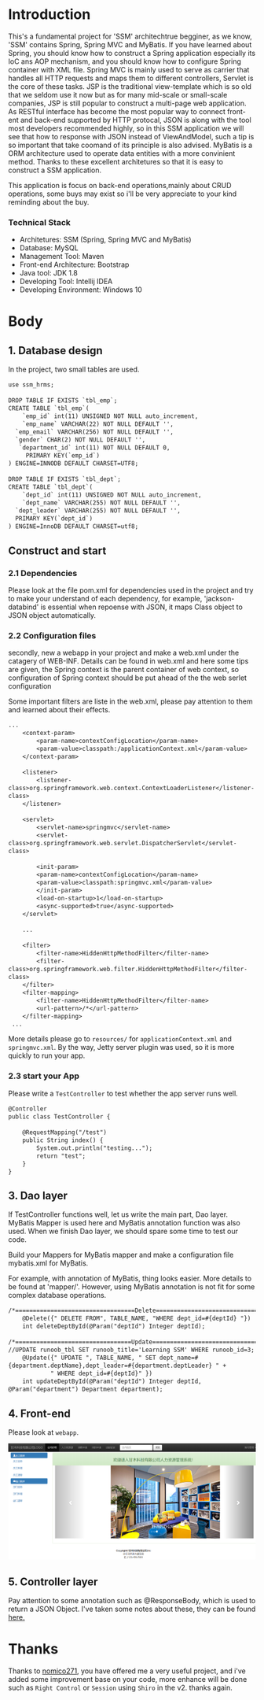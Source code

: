 # Introduction

This's a fundamental project for 'SSM' architechtrue begginer, as we know, 'SSM' contains Spring, Spring MVC and MyBatis. If you have 
learned about Spring, you should know how to construct a Spring application especially its IoC ans AOP mechanism, and you should know 
how to configure Spring container with XML file. Spring MVC is mainly used to serve as carrier that handles all HTTP requests and maps 
them to different controllers, Servlet is the core of these tasks. JSP is the traditional view-template which is so old that we seldom 
use it now but as for many mid-scale or small-scale companies, JSP is still popular to construct a multi-page web application. As RESTful
interface has become the most popular way to connect front-ent and back-end supported by HTTP protocal, JSON is along with the tool most 
developers recommended highly, so in this SSM application we will see that how to response with JSON instead of ViewAndModel, such a tip
is so important that take coomand of its principle is also advised. MyBatis is a ORM architecture used to operate data entities with a more
convinient method. Thanks to these excellent architetures so that it is easy to construct a SSM application.

This application is focus on back-end operations,mainly about CRUD operations, some buys may exist so i'll be very appreciate to your kind 
reminding about the buy. 

### Technical Stack
- Architetures: SSM (Spring, Spring MVC and MyBatis)
- Database: MySQL
- Management Tool: Maven
- Front-end Architecture: Bootstrap
- Java tool: JDK 1.8
- Developing Tool: Intellij IDEA
- Developing Environment: Windows 10

# Body

## 1. Database design

In the project, two small tables are used.
```
use ssm_hrms;

DROP TABLE IF EXISTS `tbl_emp`;
CREATE TABLE `tbl_emp`(
	`emp_id` int(11) UNSIGNED NOT NULL auto_increment,
	`emp_name` VARCHAR(22) NOT NULL DEFAULT '',
  `emp_email` VARCHAR(256) NOT NULL DEFAULT '',
  `gender` CHAR(2) NOT NULL DEFAULT '',
   `department_id` int(11) NOT NULL DEFAULT 0,
	 PRIMARY KEY(`emp_id`)
) ENGINE=INNODB DEFAULT CHARSET=UTF8;

DROP TABLE IF EXISTS `tbl_dept`;
CREATE TABLE `tbl_dept`(
	`dept_id` int(11) UNSIGNED NOT NULL auto_increment,
	`dept_name` VARCHAR(255) NOT NULL DEFAULT '',
  `dept_leader` VARCHAR(255) NOT NULL DEFAULT '',
  PRIMARY KEY(`dept_id`)
) ENGINE=InnoDB DEFAULT CHARSET=utf8;
```

## Construct and start 

### 2.1 Dependencies

Please look at the file pom.xml for dependencies used in the project and try to make your understand of each dependency, for example, 
'jackson-databind' is essential when repoense with JSON, it maps Class object to JSON object automatically. 

### 2.2 Configuration files 

secondly, new a webapp in your project and make a web.xml under the catagery of WEB-INF. Details can be found in web.xml and here some
tips are given, the Spring context is the parent container of web context, so configuration of Spring context should be put ahead of the 
the web serlet configuration

Some important filters are liste in the web.xml, please pay attention to them and learned about their effects.

```
...
    <context-param>
        <param-name>contextConfigLocation</param-name>
        <param-value>classpath:/applicationContext.xml</param-value>
    </context-param>

    <listener>
        <listener-class>org.springframework.web.context.ContextLoaderListener</listener-class>
    </listener>

    <servlet>
        <servlet-name>springmvc</servlet-name>
        <servlet-class>org.springframework.web.servlet.DispatcherServlet</servlet-class>

        <init-param>
        <param-name>contextConfigLocation</param-name>
        <param-value>classpath:springmvc.xml</param-value>
        </init-param>
        <load-on-startup>1</load-on-startup>
        <async-supported>true</async-supported>
    </servlet>
    
    ...
    
    <filter>
        <filter-name>HiddenHttpMethodFilter</filter-name>
        <filter-class>org.springframework.web.filter.HiddenHttpMethodFilter</filter-class>
    </filter>
    <filter-mapping>
        <filter-name>HiddenHttpMethodFilter</filter-name>
        <url-pattern>/*</url-pattern>
    </filter-mapping>
 ...
```

More details please go to `resources/` for `applicationContext.xml` and `springmvc.xml`. By the way, Jetty server plugin was used, so it
is more quickly to run your app.

### 2.3 start your App

Please write a `TestController` to test whether the app server runs well.

```
@Controller
public class TestController {

    @RequestMapping("/test")
    public String index() {
        System.out.println("testing...");
        return "test";
    }
}
```

## 3. Dao layer

If TestController functions well, let us write the main part, Dao layer. MyBatis Mapper is used here and MyBatis annotation function was 
also used. When we finish Dao layer, we should spare some time to test our code.

Build your Mappers for MyBatis mapper and make a configuration file mybatis.xml for MyBatis.

For example, with annotation of MyBatis, thing looks easier. More details to be found at 'mapper/'. However, using MyBatis annotation is
not fit for some complex database operations.

```
/*==================================Delete====================================*/
    @Delete({" DELETE FROM", TABLE_NAME, "WHERE dept_id=#{deptId} "})
    int deleteDeptById(@Param("deptId") Integer deptId);

/*=================================Update====================================*/
//UPDATE runoob_tbl SET runoob_title='Learning SSM' WHERE runoob_id=3;
    @Update({" UPDATE ", TABLE_NAME, " SET dept_name=#{department.deptName},dept_leader=#{department.deptLeader} " +
            " WHERE dept_id=#{deptId}" })
    int updateDeptById(@Param("deptId") Integer deptId, @Param("department") Department department);

```

## 4. Front-end

Please look at `webapp`.

![](https://github.com/KenetGit/start_your_ssm/blob/master/ssm_hrms_v1/img/main.PNG)

## 5. Controller layer

Pay attention to some annotation such as @ResponseBody, which is used to return a JSON Object. I've taken some notes about these, they
can be found [here.](https://github.com/KenetGit/gitNotes/blob/master/SSM%E5%AD%A6%E4%B9%A0%E7%AC%94%E8%AE%B0.md)

# Thanks

Thanks to [nomico271](https://github.com/nomico271/SSM_HRMS), you have offered me a very useful project, and i've added some improvement base on your code, more enhance will be done such as `Right Control` or `Session`  using `Shiro` in the v2. thanks again.

